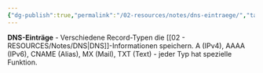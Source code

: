 ```yaml
---
{"dg-publish":true,"permalink":"/02-resources/notes/dns-eintraege/","tags":["informatik/netzwerk/dns/records","domain/konfiguration","informatik/netzwerk/dns"],"noteIcon":"","updated":"2025-09-10T16:35:12.000+02:00"}
---
```



**DNS-Einträge** - Verschiedene Record-Typen die [[02 - RESOURCES/Notes/DNS\|DNS]]-Informationen speichern.
A (IPv4), AAAA (IPv6), CNAME (Alias), MX (Mail), TXT (Text) - jeder Typ hat spezielle Funktion.